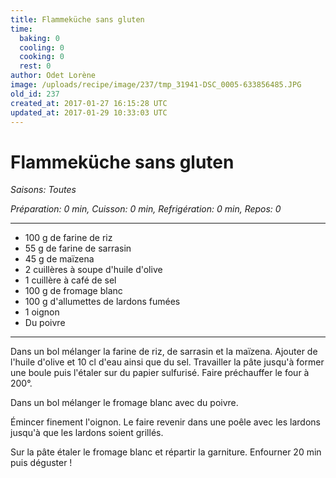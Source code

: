 ```yaml
---
title: Flammeküche sans gluten
time:
  baking: 0
  cooling: 0
  cooking: 0
  rest: 0
author: Odet Lorène
image: /uploads/recipe/image/237/tmp_31941-DSC_0005-633856485.JPG
old_id: 237
created_at: 2017-01-27 16:15:28 UTC
updated_at: 2017-01-29 10:33:03 UTC
---
```


# Flammeküche sans gluten

_Saisons: Toutes_

_Préparation: 0 min, Cuisson: 0 min, Refrigération: 0 min, Repos: 0_

---

- 100 g de farine de riz
- 55 g de farine de sarrasin
- 45 g de maïzena
- 2 cuillères à soupe d'huile d'olive
- 1 cuillère à café de sel
- 100 g de fromage blanc
- 100 g d'allumettes de lardons fumées
- 1 oignon
- Du poivre

---

Dans un bol mélanger la farine de riz, de sarrasin et la maïzena. Ajouter de l'huile d'olive et 10 cl d'eau ainsi que du sel. Travailler la pâte jusqu'à former une boule puis l'étaler sur du papier sulfurisé. Faire préchauffer le four à 200°.

Dans un bol mélanger le fromage blanc avec du poivre.

Émincer finement l'oignon. Le faire revenir dans une poêle avec les lardons jusqu'à que les lardons soient grillés.

Sur la pâte étaler le fromage blanc et répartir la garniture. Enfourner 20 min puis déguster !
